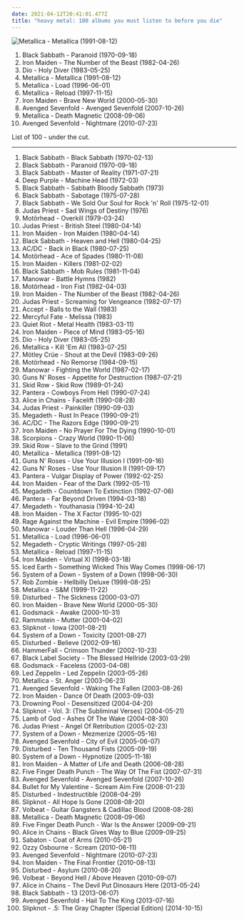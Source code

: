 ```yaml
---
date: 2021-04-12T20:41:01.477Z
title: "heavy metal: 100 albums you must listen to before you die"
---
```

![Metallica - Metallica (1991-08-12)](http://coverartarchive.org/release/6e729716-c0eb-3f50-a740-96ac173be50d/15178306391-500.jpg "Metallica - Metallica (1991-08-12)")
<ol class="albums">
<li data-cover="http://coverartarchive.org/release/2982b682-36ea-3605-b959-04e746736070/9279109967-500.jpg" data-tags="heavy metal" role="button">Black Sabbath - Paranoid (1970-09-18)</li>
<li data-cover="https://img.discogs.com/Eqkgg2bf05VzfO8QewZ0xJGwY9M=/fit-in/400x398/filters:strip_icc():format(jpeg):mode_rgb():quality(90)/discogs-images/R-2765855-1300047081.jpeg.jpg" data-tags="heavy metal" role="button">Iron Maiden - The Number of the Beast (1982-04-26)</li>
<li data-cover="http://coverartarchive.org/release/b35ae348-33a6-3cad-9407-3b48caafcd43/3043507662-500.jpg" data-tags="heavy metal" role="button">Dio - Holy Diver (1983-05-25)</li>
<li data-cover="http://coverartarchive.org/release/6e729716-c0eb-3f50-a740-96ac173be50d/15178306391-500.jpg" data-tags="heavy metal, metal" role="button">Metallica - Metallica (1991-08-12)</li>
<li data-cover="https://img.discogs.com/7uugyL7EKpmzcHsSIH9l3RzD1ZQ=/fit-in/600x518/filters:strip_icc():format(jpeg):mode_rgb():quality(90)/discogs-images/R-10088901-1491408211-3665.jpeg.jpg" data-tags="hard rock, heavy metal" role="button">Metallica - Load (1996-06-01)</li>
<li data-cover="http://coverartarchive.org/release/1a5c2e08-0a96-36b5-ad96-0243aa716f8e/7477142144-500.jpg" data-tags="hard rock, heavy metal, metal" role="button">Metallica - Reload (1997-11-15)</li>
<li data-cover="http://coverartarchive.org/release/f64e95fb-5e84-42c7-90e6-6cad939d8eec/3309838336-500.jpg" data-tags="heavy metal" role="button">Iron Maiden - Brave New World (2000-05-30)</li>
<li data-cover="http://coverartarchive.org/release/cbb007ac-5f98-372d-a1cb-dc9da94a733e/20586655387-500.jpg" data-tags="hard rock" role="button">Avenged Sevenfold - Avenged Sevenfold (2007-10-26)</li>
<li data-cover="http://coverartarchive.org/release/a826c9d4-f35e-436d-b218-818fc9beb841/12869034085-500.jpg" data-tags="thrash metal" role="button">Metallica - Death Magnetic (2008-09-06)</li>
<li data-cover="http://coverartarchive.org/release/37e4a79b-723f-4501-94aa-775c609b7fdf/20586680208-500.jpg" data-tags="hard rock, heavy metal" role="button">Avenged Sevenfold - Nightmare (2010-07-23)</li>
</ol>
List of 100 - under the cut.
<!-- more -->

_________________

<ol class="albums">
<li data-cover="http://coverartarchive.org/release/d4d6b8d9-413f-3aa6-9f4b-d51be1eb740c/9279003220-500.jpg" data-tags="heavy metal" role="button">
Black Sabbath - Black Sabbath (1970-02-13)
</li>
<li data-cover="http://coverartarchive.org/release/2982b682-36ea-3605-b959-04e746736070/9279109967-500.jpg" data-tags="heavy metal" role="button">
Black Sabbath - Paranoid (1970-09-18)
</li>
<li data-cover="https://img.discogs.com/ufnpzsAn_QpNXewfMCVhseGe29Y=/fit-in/600x975/filters:strip_icc():format(jpeg):mode_rgb():quality(90)/discogs-images/R-15842342-1598801261-2743.jpeg.jpg" data-tags="heavy metal" role="button">
Black Sabbath - Master of Reality (1971-07-21)
</li>
<li data-cover="http://coverartarchive.org/release/e1ca2e07-a4c6-4845-8960-843bfc825d61/27232578190-500.jpg" data-tags="hard rock" role="button">
Deep Purple - Machine Head (1972-03)
</li>
<li data-cover="http://coverartarchive.org/release/734f7ad8-4e20-435e-a27b-c3b7e0ff3e35/17989087737-500.jpg" data-tags="heavy metal" role="button">
Black Sabbath - Sabbath Bloody Sabbath (1973)
</li>
<li data-cover="http://coverartarchive.org/release/024e45a1-ea0f-4f31-8f06-f0c4fa1e403b/17989123584-500.jpg" data-tags="heavy metal" role="button">
Black Sabbath - Sabotage (1975-07-28)
</li>
<li data-cover="http://coverartarchive.org/release/002e0056-22a5-45c6-9804-6e3eab21e660/1242995357-500.jpg" data-tags="heavy metal, hard rock" role="button">
Black Sabbath - We Sold Our Soul for Rock 'n' Roll (1975-12-01)
</li>
<li data-cover="http://coverartarchive.org/release/1ccb2f7c-7a5c-45dc-a326-ccc4566fe4af/20186498058-500.jpg" data-tags="heavy metal" role="button">
Judas Priest - Sad Wings of Destiny (1976)
</li>
<li data-cover="http://coverartarchive.org/release/a7b33578-a44a-47e8-bcb8-e1ba8eb848fc/9157237778-500.jpg" data-tags="heavy metal" role="button">
Motörhead - Overkill (1979-03-24)
</li>
<li data-cover="http://coverartarchive.org/release/852839c9-50ae-4d7b-87a7-28f5f982fd98/10045815691-500.jpg" data-tags="heavy metal" role="button">
Judas Priest - British Steel (1980-04-14)
</li>
<li data-cover="http://coverartarchive.org/release/25da813d-4dbd-32c0-aef0-307e790f0709/14971904162-500.jpg" data-tags="heavy metal" role="button">
Iron Maiden - Iron Maiden (1980-04-14)
</li>
<li data-cover="http://coverartarchive.org/release/8bbe2647-0945-4581-bc33-576e487bd60b/20344921441-500.jpg" data-tags="heavy metal" role="button">
Black Sabbath - Heaven and Hell (1980-04-25)
</li>
<li data-cover="http://coverartarchive.org/release/38914b29-7788-4cff-80b7-1ced523f8675/11333065513-500.jpg" data-tags="hard rock" role="button">
AC/DC - Back in Black (1980-07-25)
</li>
<li data-cover="http://coverartarchive.org/release/c2bf2166-b17f-32d9-b853-1e53b9af9f67/11272365315-500.jpg" data-tags="heavy metal, hard rock" role="button">
Motörhead - Ace of Spades (1980-11-08)
</li>
<li data-cover="http://coverartarchive.org/release/91ddcf18-98af-4f73-890c-bfc44c1d91e2/10857350960-500.jpg" data-tags="heavy metal" role="button">
Iron Maiden - Killers (1981-02-02)
</li>
<li data-cover="http://coverartarchive.org/release/e0eff36e-d609-49b1-9719-dc0b884991f6/3578581430-500.jpg" data-tags="heavy metal" role="button">
Black Sabbath - Mob Rules (1981-11-04)
</li>
<li data-cover="http://coverartarchive.org/release/304ecbca-cee0-3bba-af15-7e3c27f022b3/12567066048-500.jpg" data-tags="heavy metal" role="button">
Manowar - Battle Hymns (1982)
</li>
<li data-cover="http://coverartarchive.org/release/4cc5c04c-3051-400a-bca7-09c8dbac0020/12220437049-500.jpg" data-tags="heavy metal" role="button">
Motörhead - Iron Fist (1982-04-03)
</li>
<li data-cover="https://img.discogs.com/Eqkgg2bf05VzfO8QewZ0xJGwY9M=/fit-in/400x398/filters:strip_icc():format(jpeg):mode_rgb():quality(90)/discogs-images/R-2765855-1300047081.jpeg.jpg" data-tags="heavy metal" role="button">
Iron Maiden - The Number of the Beast (1982-04-26)
</li>
<li data-cover="http://coverartarchive.org/release/9db90c69-283e-319a-9d40-c0247a36afe3/5848338168-500.jpg" data-tags="heavy metal" role="button">
Judas Priest - Screaming for Vengeance (1982-07-17)
</li>
<li data-cover="http://coverartarchive.org/release/bcfe90f5-f8dc-4602-b7e8-2b473ac20c18/16290654451-500.jpg" data-tags="heavy metal" role="button">
Accept - Balls to the Wall (1983)
</li>
<li data-cover="https://img.discogs.com/vtCvXTUmE7p2mjZq_0Bdm64Vkg0=/fit-in/600x596/filters:strip_icc():format(jpeg):mode_rgb():quality(90)/discogs-images/R-8063092-1457706569-8805.jpeg.jpg" data-tags="heavy metal" role="button">
Mercyful Fate - Melissa (1983)
</li>
<li data-cover="http://coverartarchive.org/release/3e29cdde-aa86-43cd-9521-d96f286957c6/17667761428-500.jpg" data-tags="heavy metal" role="button">
Quiet Riot - Metal Health (1983-03-11)
</li>
<li data-cover="http://coverartarchive.org/release/03f52642-f3b7-4cd8-abdd-10d445bc45cd/28091718961-500.jpg" data-tags="heavy metal" role="button">
Iron Maiden - Piece of Mind (1983-05-16)
</li>
<li data-cover="http://coverartarchive.org/release/b35ae348-33a6-3cad-9407-3b48caafcd43/3043507662-500.jpg" data-tags="heavy metal" role="button">
Dio - Holy Diver (1983-05-25)
</li>
<li data-cover="http://coverartarchive.org/release/c06ed440-f25d-3127-aadb-ebe9c685b3d8/6882618113-500.jpg" data-tags="thrash metal" role="button">
Metallica - Kill 'Em All (1983-07-25)
</li>
<li data-cover="https://img.discogs.com/8NPV9s1sLBhsh2xresjn9No_BsU=/fit-in/600x600/filters:strip_icc():format(jpeg):mode_rgb():quality(90)/discogs-images/R-2908255-1306745839.jpeg.jpg" data-tags="hard rock, glam metal, heavy metal" role="button">
Mötley Crüe - Shout at the Devil (1983-09-26)
</li>
<li data-cover="http://coverartarchive.org/release/ac4f4ff5-e94d-48b2-a99d-33ee251c2c34/9516015595-500.jpg" data-tags="heavy metal" role="button">
Motörhead - No Remorse (1984-09-15)
</li>
<li data-cover="http://coverartarchive.org/release/bfe9a0ff-3278-30f9-a731-d56924f32e18/17240393697-500.jpg" data-tags="heavy metal" role="button">
Manowar - Fighting the World (1987-02-17)
</li>
<li data-cover="https://via.placeholder.com/450" data-tags="hard rock" role="button">
Guns N' Roses - Appetite for Destruction (1987-07-21)
</li>
<li data-cover="http://coverartarchive.org/release/6d576c0a-ec20-4386-8fef-677585e393ee/2010619588-500.jpg" data-tags="hard rock" role="button">
Skid Row - Skid Row (1989-01-24)
</li>
<li data-cover="http://coverartarchive.org/release/d3b576ce-d867-4f65-8c7d-127da06b41a7/1211399834-500.jpg" data-tags="thrash metal, groove metal" role="button">
Pantera - Cowboys From Hell (1990-07-24)
</li>
<li data-cover="http://coverartarchive.org/release/c63ad92b-19d7-41d9-83e6-607202ceba07/1623379853-500.jpg" data-tags="grunge" role="button">
Alice in Chains - Facelift (1990-08-28)
</li>
<li data-cover="http://coverartarchive.org/release/7e9b0af2-5fba-4cfa-8258-23be6afe768d/18944199815-500.jpg" data-tags="heavy metal" role="button">
Judas Priest - Painkiller (1990-09-03)
</li>
<li data-cover="http://coverartarchive.org/release/2b904e74-daba-397c-a151-bafb125ceb44/5045035371-500.jpg" data-tags="thrash metal" role="button">
Megadeth - Rust In Peace (1990-09-21)
</li>
<li data-cover="http://coverartarchive.org/release/c280af5a-666b-3221-9d1f-a12b674ddf54/11350701340-500.jpg" data-tags="hard rock" role="button">
AC/DC - The Razors Edge (1990-09-21)
</li>
<li data-cover="http://coverartarchive.org/release/77ac07fc-c17a-4ab6-bddc-88d352b681d3/7847685484-500.jpg" data-tags="heavy metal" role="button">
Iron Maiden - No Prayer For The Dying (1990-10-01)
</li>
<li data-cover="http://coverartarchive.org/release/6b533591-c044-350c-ab34-c9e563432821/17278169151-500.jpg" data-tags="hard rock" role="button">
Scorpions - Crazy World (1990-11-06)
</li>
<li data-cover="https://img.discogs.com/YDcWsO4K6coyluKWXDW96hSvY9U=/fit-in/500x507/filters:strip_icc():format(jpeg):mode_rgb():quality(90)/discogs-images/R-8012582-1487897217-1541.jpeg.jpg" data-tags="heavy metal, hard rock" role="button">
Skid Row - Slave to the Grind (1991)
</li>
<li data-cover="http://coverartarchive.org/release/6e729716-c0eb-3f50-a740-96ac173be50d/15178306391-500.jpg" data-tags="heavy metal, metal" role="button">
Metallica - Metallica (1991-08-12)
</li>
<li data-cover="http://coverartarchive.org/release/db34a2e2-e5d5-43f5-9d9a-140ac6d2a738/13666947317-500.jpg" data-tags="hard rock" role="button">
Guns N' Roses - Use Your Illusion I (1991-09-16)
</li>
<li data-cover="http://coverartarchive.org/release/22fe3554-d593-37bb-8e6e-40f33f3d23f9/2107688025-500.jpg" data-tags="hard rock" role="button">
Guns N' Roses - Use Your Illusion II (1991-09-17)
</li>
<li data-cover="http://coverartarchive.org/release/7c5be5b8-9f31-4d3f-9ec3-d503069e0fba/9673625469-500.jpg" data-tags="groove metal, thrash metal" role="button">
Pantera - Vulgar Display of Power (1992-02-25)
</li>
<li data-cover="http://coverartarchive.org/release/b0b6f83c-8d1a-3e5f-aa26-e6c56324e393/10969475744-500.jpg" data-tags="heavy metal" role="button">
Iron Maiden - Fear of the Dark (1992-05-11)
</li>
<li data-cover="http://coverartarchive.org/release/1a77f8a7-54ab-4568-8003-42240cd29ab0/5571782400-500.jpg" data-tags="thrash metal, heavy metal" role="button">
Megadeth - Countdown To Extinction (1992-07-06)
</li>
<li data-cover="http://coverartarchive.org/release/8acd31a2-8ccd-4374-af5d-937c0995868a/23022790916-500.jpg" data-tags="thrash metal, groove metal" role="button">
Pantera - Far Beyond Driven (1994-03-18)
</li>
<li data-cover="http://coverartarchive.org/release/0b0195b1-4e7d-49a7-9866-73b566fbf1dc/1288516582-500.jpg" data-tags="heavy metal, thrash metal" role="button">
Megadeth - Youthanasia (1994-10-24)
</li>
<li data-cover="http://coverartarchive.org/release/51bbbc28-4da7-4dd4-9d0c-58d3f179e070/5159700071-500.jpg" data-tags="heavy metal" role="button">
Iron Maiden - The X Factor (1995-10-02)
</li>
<li data-cover="http://coverartarchive.org/release/761086d5-3b0d-4fce-a9df-9a646b4e373b/14847715902-500.jpg" data-tags="rock, alternative" role="button">
Rage Against the Machine - Evil Empire (1996-02)
</li>
<li data-cover="http://coverartarchive.org/release/866ed808-3707-451e-a37b-9d39d37b6cc1/12567108005-500.jpg" data-tags="heavy metal" role="button">
Manowar - Louder Than Hell (1996-04-29)
</li>
<li data-cover="https://img.discogs.com/7uugyL7EKpmzcHsSIH9l3RzD1ZQ=/fit-in/600x518/filters:strip_icc():format(jpeg):mode_rgb():quality(90)/discogs-images/R-10088901-1491408211-3665.jpeg.jpg" data-tags="hard rock, heavy metal" role="button">
Metallica - Load (1996-06-01)
</li>
<li data-cover="http://coverartarchive.org/release/7768fec2-abd5-43d7-9c43-19d9ffdb4ace/5032162083-500.jpg" data-tags="heavy metal, thrash metal" role="button">
Megadeth - Cryptic Writings (1997-05-28)
</li>
<li data-cover="http://coverartarchive.org/release/1a5c2e08-0a96-36b5-ad96-0243aa716f8e/7477142144-500.jpg" data-tags="hard rock, heavy metal, metal" role="button">
Metallica - Reload (1997-11-15)
</li>
<li data-cover="https://img.discogs.com/Eqkgg2bf05VzfO8QewZ0xJGwY9M=/fit-in/400x398/filters:strip_icc():format(jpeg):mode_rgb():quality(90)/discogs-images/R-2765855-1300047081.jpeg.jpg" data-tags="heavy metal" role="button">
Iron Maiden - Virtual XI (1998-03-18)
</li>
<li data-cover="http://coverartarchive.org/release/a5c27001-6dba-31a8-9f71-d50d89b0348b/7450806557-500.jpg" data-tags="power metal, heavy metal" role="button">
Iced Earth - Something Wicked This Way Comes (1998-06-17)
</li>
<li data-cover="http://coverartarchive.org/release/c183522b-1d38-3e83-aaaf-fc3fc87cdc05/14997427885-500.jpg" data-tags="alternative metal" role="button">
System of a Down - System of a Down (1998-06-30)
</li>
<li data-cover="http://coverartarchive.org/release/f149cf49-9364-365a-a9d5-b1ec5688075d/1068123055-500.jpg" data-tags="industrial metal" role="button">
Rob Zombie - Hellbilly Deluxe (1998-08-25)
</li>
<li data-cover="http://coverartarchive.org/release/4943881b-cf46-3bb5-a9ad-26d19ab72f21/11162986699-500.jpg" data-tags="symphonic metal, metal, thrash metal" role="button">
Metallica - S&M (1999-11-22)
</li>
<li data-cover="http://coverartarchive.org/release/c3148be2-5622-4ba9-80a7-33ed1f6b9347/7626739846-500.jpg" data-tags="metal, nu metal" role="button">
Disturbed - The Sickness (2000-03-07)
</li>
<li data-cover="http://coverartarchive.org/release/f64e95fb-5e84-42c7-90e6-6cad939d8eec/3309838336-500.jpg" data-tags="heavy metal" role="button">
Iron Maiden - Brave New World (2000-05-30)
</li>
<li data-cover="https://img.discogs.com/cUPf2HrcH73qKcgOQAKk8bHhHe8=/fit-in/600x591/filters:strip_icc():format(jpeg):mode_rgb():quality(90)/discogs-images/R-803198-1437228257-8825.jpeg.jpg" data-tags="hard rock" role="button">
Godsmack - Awake (2000-10-31)
</li>
<li data-cover="http://coverartarchive.org/release/b18729d7-287e-4519-9397-b9f3e079cd3d/2981256085-500.jpg" data-tags="industrial metal" role="button">
Rammstein - Mutter (2001-04-02)
</li>
<li data-cover="https://img.discogs.com/XTd3XQx8DGr3Y70JY3h0N2ymFSI=/fit-in/600x599/filters:strip_icc():format(jpeg):mode_rgb():quality(90)/discogs-images/R-2273339-1453263561-8717.jpeg.jpg" data-tags="nu metal, metal" role="button">
Slipknot - Iowa (2001-08-21)
</li>
<li data-cover="https://img.discogs.com/wDqouRfTvtK73XbcgvRX1TT0jj0=/fit-in/600x595/filters:strip_icc():format(jpeg):mode_rgb():quality(90)/discogs-images/R-1583225-1230327195.jpeg.jpg" data-tags="alternative metal, metal" role="button">
System of a Down - Toxicity (2001-08-27)
</li>
<li data-cover="http://coverartarchive.org/release/c559efc2-f734-41ae-93bd-2d78414e0356/15067592506-500.jpg" data-tags="metal, hard rock, alternative metal, nu metal" role="button">
Disturbed - Believe (2002-09-16)
</li>
<li data-cover="https://img.discogs.com/1-vKmbyVlW9TN7B4y9NS6WEd-zs=/fit-in/600x525/filters:strip_icc():format(jpeg):mode_rgb():quality(90)/discogs-images/R-8359429-1460066424-8916.jpeg.jpg" data-tags="power metal, heavy metal" role="button">
HammerFall - Crimson Thunder (2002-10-23)
</li>
<li data-cover="http://coverartarchive.org/release/9521fd78-f33c-4bea-a1d6-f9248ba8a9fb/14971786451-500.jpg" data-tags="heavy metal" role="button">
Black Label Society - The Blessed Hellride (2003-03-29)
</li>
<li data-cover="https://img.discogs.com/KRMTwE7qWAZAHT2B0pdhwNqZyXc=/fit-in/600x595/filters:strip_icc():format(jpeg):mode_rgb():quality(90)/discogs-images/R-1297711-1207470861.jpeg.jpg" data-tags="hard rock, alternative metal" role="button">
Godsmack - Faceless (2003-04-08)
</li>
<li data-cover="http://coverartarchive.org/release/bc5a0db2-a123-4a29-bb75-de01c52da293/19820267240-500.jpg" data-tags="hard rock, classic rock" role="button">
Led Zeppelin - Led Zeppelin (2003-05-26)
</li>
<li data-cover="https://img.discogs.com/kF9iKRsz7Si3aPgDV2T74KAXepE=/fit-in/450x398/filters:strip_icc():format(jpeg):mode_rgb():quality(90)/discogs-images/R-1961563-1255210779.jpeg.jpg" data-tags="heavy metal, metal, thrash metal" role="button">
Metallica - St. Anger (2003-06-23)
</li>
<li data-cover="http://coverartarchive.org/release/8cb53cf6-48b4-4422-b6ed-6e5554317011/20586495597-500.jpg" data-tags="metalcore" role="button">
Avenged Sevenfold - Waking The Fallen (2003-08-26)
</li>
<li data-cover="http://coverartarchive.org/release/3c1e204d-5753-4a12-9a27-f6cd70f296a1/15064785894-500.jpg" data-tags="heavy metal" role="button">
Iron Maiden - Dance Of Death (2003-09-03)
</li>
<li data-cover="http://coverartarchive.org/release/21478f60-2242-4c17-8fed-506581a14996/14503017209-500.jpg" data-tags="metal, alternative metal, heavy metal, hard rock, nu metal" role="button">
Drowning Pool - Desensitized (2004-04-20)
</li>
<li data-cover="http://coverartarchive.org/release/9c20d207-b383-47ab-8c60-a9a2a92b8f34/12966446504-500.jpg" data-tags="nu metal, metal, alternative metal" role="button">
Slipknot - Vol. 3: (The Subliminal Verses) (2004-05-21)
</li>
<li data-cover="https://via.placeholder.com/450" data-tags="metalcore, groove metal, metal, thrash metal" role="button">
Lamb of God - Ashes Of The Wake (2004-08-30)
</li>
<li data-cover="http://coverartarchive.org/release/90eba311-3eee-4b46-8900-ad2e8fb7d8ba/14972006997-500.jpg" data-tags="heavy metal" role="button">
Judas Priest - Angel Of Retribution (2005-02-23)
</li>
<li data-cover="http://coverartarchive.org/release/b9388241-ca23-3184-a445-c953b8de20dc/4808228814-500.jpg" data-tags="alternative metal, metal" role="button">
System of a Down - Mezmerize (2005-05-16)
</li>
<li data-cover="http://coverartarchive.org/release/4f7c1a59-92b1-4ba7-919f-b61a3b4b8d2a/12051036941-500.jpg" data-tags="metal, hard rock" role="button">
Avenged Sevenfold - City of Evil (2005-06-07)
</li>
<li data-cover="http://coverartarchive.org/release/d618f88f-a4a7-4028-a9e7-a2f3bcc3d9c3/15011664685-500.jpg" data-tags="metal, hard rock, alternative metal, nu metal" role="button">
Disturbed - Ten Thousand Fists (2005-09-19)
</li>
<li data-cover="https://img.discogs.com/tNvWW37Z6Qd1xkwFI8Yb0AYvHYc=/fit-in/600x600/filters:strip_icc():format(jpeg):mode_rgb():quality(90)/discogs-images/R-1788570-1532399384-1590.png.jpg" data-tags="alternative metal" role="button">
System of a Down - Hypnotize (2005-11-18)
</li>
<li data-cover="https://img.discogs.com/Eqkgg2bf05VzfO8QewZ0xJGwY9M=/fit-in/400x398/filters:strip_icc():format(jpeg):mode_rgb():quality(90)/discogs-images/R-2765855-1300047081.jpeg.jpg" data-tags="heavy metal" role="button">
Iron Maiden - A Matter of Life and Death (2006-08-28)
</li>
<li data-cover="http://coverartarchive.org/release/83b6998e-f64d-4b73-8a1f-28ac995b9074/14899155964-500.jpg" data-tags="groove metal, metalcore, metal" role="button">
Five Finger Death Punch - The Way Of The Fist (2007-07-31)
</li>
<li data-cover="http://coverartarchive.org/release/cbb007ac-5f98-372d-a1cb-dc9da94a733e/20586655387-500.jpg" data-tags="hard rock" role="button">
Avenged Sevenfold - Avenged Sevenfold (2007-10-26)
</li>
<li data-cover="http://coverartarchive.org/release/d5ffda16-7059-3e0c-91a9-ba39399d004b/13472063593-500.jpg" data-tags="metalcore" role="button">
Bullet for My Valentine - Scream Aim Fire (2008-01-23)
</li>
<li data-cover="http://coverartarchive.org/release/8bf771ef-dad7-4ff0-911a-d9661fee3df1/10702278185-500.jpg" data-tags="metal, hard rock, alternative metal" role="button">
Disturbed - Indestructible (2008-04-29)
</li>
<li data-cover="https://img.discogs.com/jrYQBa3eA44Q-sfCjA2N1t8pj8w=/fit-in/600x576/filters:strip_icc():format(jpeg):mode_rgb():quality(90)/discogs-images/R-8022592-1534735522-4348.jpeg.jpg" data-tags="metal, alternative metal, nu metal" role="button">
Slipknot - All Hope Is Gone (2008-08-20)
</li>
<li data-cover="http://coverartarchive.org/release/657aa587-d2c8-45d5-a207-5894e39efbd9/3213898734-500.jpg" data-tags="heavy metal, rockabilly" role="button">
Volbeat - Guitar Gangsters & Cadillac Blood (2008-08-28)
</li>
<li data-cover="http://coverartarchive.org/release/a826c9d4-f35e-436d-b218-818fc9beb841/12869034085-500.jpg" data-tags="thrash metal" role="button">
Metallica - Death Magnetic (2008-09-06)
</li>
<li data-cover="http://coverartarchive.org/release/613f418b-dea5-4cb5-b5dd-12df16c7d825/7275083560-500.jpg" data-tags="groove metal, alternative metal" role="button">
Five Finger Death Punch - War Is the Answer (2009-09-21)
</li>
<li data-cover="http://coverartarchive.org/release/a44f79f9-bfcf-4818-8fa5-702432de0ad1/9837113466-500.jpg" data-tags="grunge, hard rock" role="button">
Alice in Chains - Black Gives Way to Blue (2009-09-25)
</li>
<li data-cover="https://img.discogs.com/7-kMUmFdSyBS3gp0q5PgjHxrukA=/fit-in/310x300/filters:strip_icc():format(jpeg):mode_rgb():quality(90)/discogs-images/R-6408030-1418487180-9766.jpeg.jpg" data-tags="power metal" role="button">
Sabaton - Coat of Arms (2010-05-21)
</li>
<li data-cover="https://img.discogs.com/6zp4BTeatOnSwztxr4qJHLrHwRI=/fit-in/600x450/filters:strip_icc():format(jpeg):mode_rgb():quality(90)/discogs-images/R-7387914-1440423038-4802.jpeg.jpg" data-tags="heavy metal" role="button">
Ozzy Osbourne - Scream (2010-06-11)
</li>
<li data-cover="http://coverartarchive.org/release/37e4a79b-723f-4501-94aa-775c609b7fdf/20586680208-500.jpg" data-tags="hard rock, heavy metal" role="button">
Avenged Sevenfold - Nightmare (2010-07-23)
</li>
<li data-cover="http://coverartarchive.org/release/ad91280b-8306-3ce3-99a2-c2604f7fb884/4291013532-500.jpg" data-tags="heavy metal" role="button">
Iron Maiden - The Final Frontier (2010-08-13)
</li>
<li data-cover="https://img.discogs.com/yPA9SqOUWxYcWuMPCLXSu-_RHSk=/fit-in/600x534/filters:strip_icc():format(jpeg):mode_rgb():quality(90)/discogs-images/R-2418023-1413125052-1157.jpeg.jpg" data-tags="alternative metal" role="button">
Disturbed - Asylum (2010-08-20)
</li>
<li data-cover="http://coverartarchive.org/release/3a63ea96-27bb-36a1-a18f-82b5e6d9c928/3799827743-500.jpg" data-tags="heavy metal" role="button">
Volbeat - Beyond Hell / Above Heaven (2010-09-07)
</li>
<li data-cover="http://coverartarchive.org/release/218fb005-d401-43e7-860a-c2841c2aaac0/4341431910-500.jpg" data-tags="heavy metal, grunge, doom metal, alternative metal, sludge metal" role="button">
Alice in Chains - The Devil Put Dinosaurs Here (2013-05-24)
</li>
<li data-cover="http://coverartarchive.org/release/7dbf4b1f-d3e9-47bc-9194-d15b31017bd6/11869295444-500.jpg" data-tags="heavy metal" role="button">
Black Sabbath - 13 (2013-06-07)
</li>
<li data-cover="http://coverartarchive.org/release/91d39e40-b2ad-4b23-9c21-30e59e1db946/6669636332-500.jpg" data-tags="heavy metal" role="button">
Avenged Sevenfold - Hail To The King (2013-07-16)
</li>
<li data-cover="http://coverartarchive.org/release/f66b0034-2511-4d5f-b0a7-345e330604d3/8142145163-500.jpg" data-tags="heavy metal, alternative metal, nu metal" role="button">
Slipknot - .5: The Gray Chapter (Special Edition) (2014-10-15)
</li>
</ol>